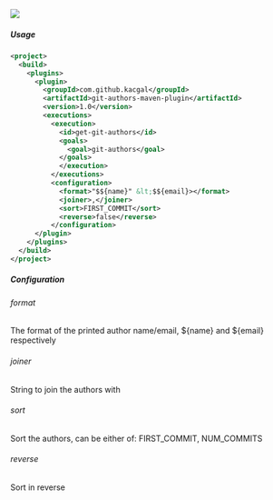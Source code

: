 [![](https://jitpack.io/v/kacgal/git-authors-maven-plugin.svg)](https://jitpack.io/#kacgal/git-authors-maven-plugin)

##### Usage

```xml
<project>
  <build>
    <plugins>
      <plugin>
        <groupId>com.github.kacgal</groupId>
        <artifactId>git-authors-maven-plugin</artifactId>
        <version>1.0</version>
        <executions>
          <execution>
            <id>get-git-authors</id>
            <goals>
              <goal>git-authors</goal>
            </goals>
            </execution>
          </executions>
          <configuration>
            <format>"$${name}" &lt;$${email}></format>
            <joiner>,</joiner>
            <sort>FIRST_COMMIT</sort>
            <reverse>false</reverse>
          </configuration>
      </plugin>
    </plugins>
  </build>
</project>
```

##### Configuration
###### format
The format of the printed author name/email, ${name} and ${email} respectively
###### joiner
String to join the authors with
###### sort
Sort the authors, can be either of: FIRST_COMMIT, NUM_COMMITS
###### reverse
Sort in reverse
